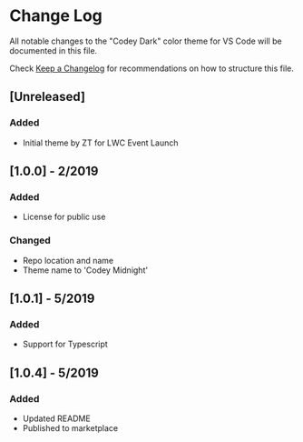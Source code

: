 # Change Log

All notable changes to the "Codey Dark" color theme for VS Code will be documented in this file.

Check [Keep a Changelog](http://keepachangelog.com/) for recommendations on how to structure this file.

## [Unreleased]

### Added

-   Initial theme by ZT for LWC Event Launch

## [1.0.0] - 2/2019

### Added

-   License for public use

### Changed

-   Repo location and name
-   Theme name to 'Codey Midnight'

## [1.0.1] - 5/2019

### Added

-   Support for Typescript

## [1.0.4] - 5/2019

### Added

-   Updated README
-   Published to marketplace
